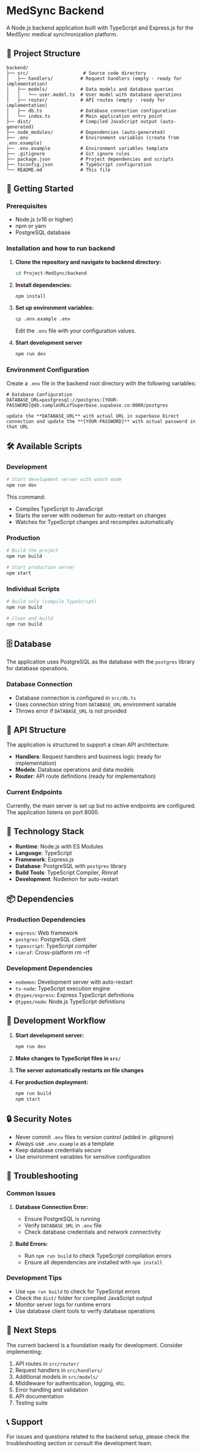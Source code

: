 # MedSync Backend

A Node.js backend application built with TypeScript and Express.js for the MedSync medical synchronization platform.

## 📁 Project Structure

```
backend/
├── src/                    # Source code directory
│   ├── handlers/          # Request handlers (empty - ready for implementation)
│   ├── models/            # Data models and database queries
│   │   └── user.model.ts  # User model with database operations
│   ├── router/            # API routes (empty - ready for implementation)
│   ├── db.ts              # Database connection configuration
│   └── index.ts           # Main application entry point
├── dist/                  # Compiled JavaScript output (auto-generated)
├── node_modules/          # Dependencies (auto-generated)
├── .env                   # Environment variables (create from .env.example)
├── .env.example           # Environment variables template
├── .gitignore             # Git ignore rules
├── package.json           # Project dependencies and scripts
├── tsconfig.json          # TypeScript configuration
└── README.md              # This file
```

## 🚀 Getting Started

### Prerequisites

- Node.js (v16 or higher)
- npm or yarn
- PostgreSQL database

### Installation and how to run backend

1. **Clone the repository and navigate to backend directory:**
   ```bash
   cd Project-MedSync/backend
   ```

2. **Install dependencies:**
   ```bash
   npm install
   ```

3. **Set up environment variables:**
   ```bash
   cp .env.example .env
   ```

   Edit the `.env` file with your configuration values.

4. **Start development server**
   ```bash
   npm run dev
   ```

### Environment Configuration

Create a `.env` file in the backend root directory with the following variables:

```env
# Database Configuration
DATABASE_URL=postgresql://postgres:[YOUR-PASSWORD]@db.sampleURLofSuperbase.supabase.co:0000/postgres

update the **DATABASE_URL** with actual URL in superbase Direct connection and update the **[YOUR-PASSWORD]** with actual password in that URL
```


## 🛠 Available Scripts

### Development

```bash
# Start development server with watch mode
npm run dev
```
This command:
- Compiles TypeScript to JavaScript
- Starts the server with nodemon for auto-restart on changes
- Watches for TypeScript changes and recompiles automatically

### Production

```bash
# Build the project
npm run build

# Start production server
npm start
```

### Individual Scripts

```bash
# Build only (compile TypeScript)
npm run build

# Clean and build
npm run build
```

## 🗄️ Database

The application uses PostgreSQL as the database with the `postgres` library for database operations.

### Database Connection

- Database connection is configured in `src/db.ts`
- Uses connection string from `DATABASE_URL` environment variable
- Throws error if `DATABASE_URL` is not provided

<!--### Current Models

- **User Model** (`src/models/user.model.ts`):-->

## 📡 API Structure

The application is structured to support a clean API architecture:

- **Handlers**: Request handlers and business logic (ready for implementation)
- **Models**: Database operations and data models
- **Router**: API route definitions (ready for implementation)

### Current Endpoints

Currently, the main server is set up but no active endpoints are configured. The application listens on port 8000.

## 🔧 Technology Stack

- **Runtime**: Node.js with ES Modules
- **Language**: TypeScript
- **Framework**: Express.js
- **Database**: PostgreSQL with `postgres` library
- **Build Tools**: TypeScript Compiler, Rimraf
- **Development**: Nodemon for auto-restart

## 📦 Dependencies

### Production Dependencies

- `express`: Web framework
- `postgres`: PostgreSQL client
- `typescript`: TypeScript compiler
- `rimraf`: Cross-platform rm -rf

### Development Dependencies

- `nodemon`: Development server with auto-restart
- `ts-node`: TypeScript execution engine
- `@types/express`: Express TypeScript definitions
- `@types/node`: Node.js TypeScript definitions

## 🚦 Development Workflow

1. **Start development server:**
   ```bash
   npm run dev
   ```

2. **Make changes to TypeScript files in `src/`**

3. **The server automatically restarts on file changes**

4. **For production deployment:**
   ```bash
   npm run build
   npm start
   ```

## 🔒 Security Notes

- Never commit `.env` files to version control (added in .gitignore)
- Always use `.env.example` as a template
- Keep database credentials secure
- Use environment variables for sensitive configuration

## 🐛 Troubleshooting

### Common Issues

1. **Database Connection Error:**
   - Ensure PostgreSQL is running
   - Verify `DATABASE_URL` in `.env` file
   - Check database credentials and network connectivity

2. **Build Errors:**
   - Run `npm run build` to check TypeScript compilation errors
   - Ensure all dependencies are installed with `npm install`


### Development Tips

- Use `npm run build` to check for TypeScript errors
- Check the `dist/` folder for compiled JavaScript output
- Monitor server logs for runtime errors
- Use database client tools to verify database operations

## 🔄 Next Steps

The current backend is a foundation ready for development. Consider implementing:

1. API routes in `src/router/`
2. Request handlers in `src/handlers/`
3. Additional models in `src/models/`
4. Middleware for authentication, logging, etc.
5. Error handling and validation
6. API documentation
7. Testing suite

## 📞 Support

For issues and questions related to the backend setup, please check the troubleshooting section or consult the development team.
